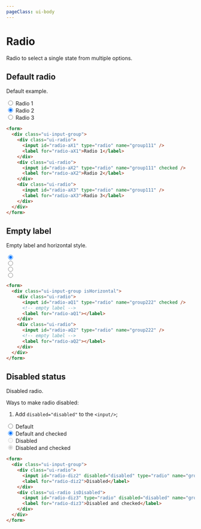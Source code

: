 ```yaml
---
pageClass: ui-body
---
```


# Radio

Radio to select a single state from multiple options.

## Default radio

Default example.

<section class="ui-section">
  <form>
    <div class="ui-input-group">
      <div class="ui-radio">
        <input id="radio-aX1" type="radio" name="group111" />
        <label for="radio-aX1">Radio 1</label>
      </div>
      <div class="ui-radio">
        <input id="radio-aX2" type="radio" name="group111" checked />
        <label for="radio-aX2">Radio 2</label>
      </div>
      <div class="ui-radio">
        <input id="radio-aX3" type="radio" name="group111" />
        <label for="radio-aX3">Radio 3</label>
      </div>
    </div>
  </form>
</section>

```html
<form>
  <div class="ui-input-group">
    <div class="ui-radio">
      <input id="radio-aX1" type="radio" name="group111" />
      <label for="radio-aX1">Radio 1</label>
    </div>
    <div class="ui-radio">
      <input id="radio-aX2" type="radio" name="group111" checked />
      <label for="radio-aX2">Radio 2</label>
    </div>
    <div class="ui-radio">
      <input id="radio-aX3" type="radio" name="group111" />
      <label for="radio-aX3">Radio 3</label>
    </div>
  </div>
</form>
```

## Empty label

Empty label and horizontal style.

<section class="ui-section">
  <form>
    <div class="ui-input-group isHorizontal">
      <div class="ui-radio">
        <input id="radio-aQ1" type="radio" name="group222" checked/>
        <!-- empty label -->
        <label for="radio-aQ1"></label>
      </div>
      <div class="ui-radio">
        <input id="radio-aQ2" type="radio" name="group222" />
        <!-- empty label -->
        <label for="radio-aQ2"></label>
      </div>
      <div class="ui-radio">
        <input id="radio-aQ3" type="radio" name="group222" />
        <!-- empty label -->
        <label for="radio-aQ3"></label>
      </div>
      <div class="ui-radio">
        <input id="radio-aQ4" type="radio" name="group222" />
        <!-- empty label -->
        <label for="radio-aQ4"></label>
      </div>
    </div>
  </form>
</section>

```html
<form>
  <div class="ui-input-group isHorizontal">
    <div class="ui-radio">
      <input id="radio-aQ1" type="radio" name="group222" checked />
      <!-- empty label -->
      <label for="radio-aQ1"></label>
    </div>
    <div class="ui-radio">
      <input id="radio-aQ2" type="radio" name="group222" />
      <!-- empty label -->
      <label for="radio-aQ2"></label>
    </div>
  </div>
</form>
```

## Disabled status

Disabled radio.

Ways to make radio disabled:

1. Add `disabled="disabled"` to the `<input/>`;
   <!-- 2. Or add class `isDisabled` to parent. -->

<section class="ui-section">
  <form>
    <div class="ui-input-group">
      <div class="ui-radio">
        <input id="radio-diz111" type="radio" name="group333" />
        <label for="radio-diz111">Default</label>
      </div>
      <div class="ui-radio">
        <input id="radio-diz112" type="radio" name="group333" checked />
        <label for="radio-diz112">Default and checked</label>
      </div>
      <div class="ui-radio">
        <input id="radio-diz2" disabled="disabled" type="radio" name="group444" />
        <label for="radio-diz2">Disabled</label>
      </div>
      <div class="ui-radio isDisabled">
        <input id="radio-diz3" type="radio" disabled="disabled" name="group444" checked />
        <label for="radio-diz3">Disabled and checked</label>
      </div>
    </div>
  </form>
</section>

```html
<form>
  <div class="ui-input-group">
    <div class="ui-radio">
      <input id="radio-diz2" disabled="disabled" type="radio" name="group444" />
      <label for="radio-diz2">Disabled</label>
    </div>
    <div class="ui-radio isDisabled">
      <input id="radio-diz3" type="radio" disabled="disabled" name="group444" checked />
      <label for="radio-diz3">Disabled and checked</label>
    </div>
  </div>
</form>
```
